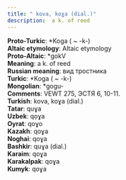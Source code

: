 ```yaml
---
title: " kova, koɣa (dial.)"
description:  a k. of reed
---
```


<strong>Proto-Turkic</strong>:  *Koga ( ~ -k-)<br>
<strong>Altaic etymology</strong>:  Altaic etymology<br>
<strong> Proto-Altaic</strong>:  *gokV<br>
<strong>Meaning</strong>:  a k. of reed<br>
<strong>Russian meaning</strong>:  вид тростника<br>
<strong>Turkic</strong>:  *Koga ( ~ -k-)<br>
<strong>Mongolian</strong>:  *gogu-<br>
<strong>Comments</strong>:  VEWT 275, ЭСТЯ 6, 10-11.<br>
<strong>Turkish</strong>:  kova, koɣa (dial.)<br>
<strong>Tatar</strong>:  quɣa<br>
<strong>Uzbek</strong>:  qọɣa<br>
<strong>Oyrat</strong>:  qoɣo<br>
<strong>Kazakh</strong>:  qoɣa<br>
<strong>Noghai</strong>:  qoɣa<br>
<strong>Bashkir</strong>:  quɣa (dial.)<br>
<strong>Karaim</strong>:  qoɣa<br>
<strong>Karakalpak</strong>:  qoɣa<br>
<strong>Kumyk</strong>:  qoɣa<br>


